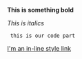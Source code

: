 **This is something bold**

*This is italics*

``` this is our code part```

[I'm an in-line style link](https://www.webcrawler.com)
